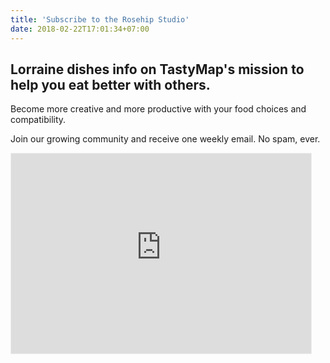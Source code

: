 ```yaml
---
title: 'Subscribe to the Rosehip Studio'
date: 2018-02-22T17:01:34+07:00
---
```


## Lorraine dishes info on TastyMap's mission to help you eat better with others.

Become more creative and more productive with your food choices and compatibility.

Join our growing community and receive one weekly email. No spam, ever.

<iframe src="https://rosehipstudio.substack.com/embed" width="480" height="320" style="border:1px solid #EEE; background:white;" frameborder="0" scrolling="no"></iframe>
